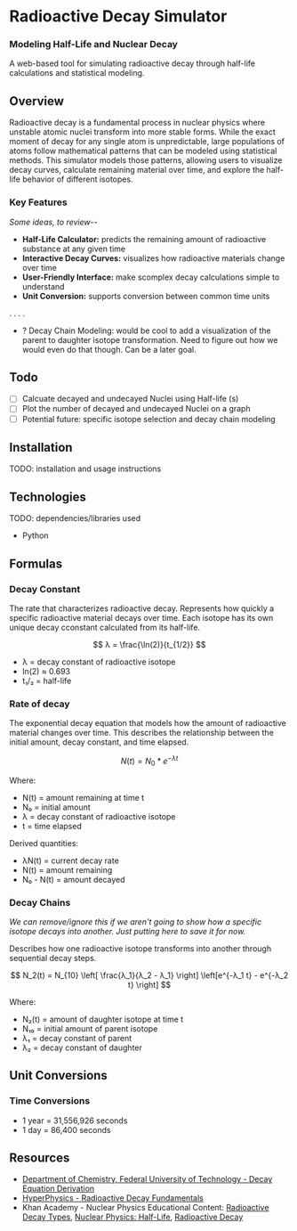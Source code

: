 # Radioactive Decay Simulator

### Modeling Half-Life and Nuclear Decay

A web-based tool for simulating radioactive decay through half-life calculations and statistical modeling.

## Overview

Radioactive decay is a fundamental process in nuclear physics where unstable atomic nuclei transform into more stable forms. While the exact moment of decay for any single atom is unpredictable, large populations of atoms follow mathematical patterns that can be modeled using statistical methods. This simulator models those patterns, allowing users to visualize decay curves, calculate remaining material over time, and explore the half-life behavior of different isotopes. 

### Key Features

*Some ideas, to review--*

- **Half-Life Calculator:** predicts the remaining amount of radioactive substance at any given time
- **Interactive Decay Curves:** visualizes how radioactive materials change over time
- **User-Friendly Interface:** make scomplex decay calculations simple to understand
- **Unit Conversion:** supports conversion between common time units

. . . .

- ? Decay Chain Modeling: would be cool to add a visualization of the parent to daughter isotope transformation. Need to figure out how we would even do that though. Can be a later goal. 

## Todo

- [ ] Calcuate decayed and undecayed Nuclei using Half-life (s)
- [ ] Plot the number of decayed and undecayed Nuclei on a graph
- [ ] Potential future: specific isotope selection and decay chain modeling

## Installation

TODO: installation and usage instructions 

## Technologies 

TODO: dependencies/libraries used

* Python

## Formulas

### Decay Constant 

The rate that characterizes radioactive decay. Represents how quickly a specific radioactive material decays over time. Each isotope has its own unique decay cconstant calculated from its half-life.
    
$$
λ = \frac{\ln(2)}{t_{1/2}}
$$

- λ = decay constant of radioactive isotope
- ln(2) ≈ 0.693
- t₁/₂ = half-life 

### Rate of decay

The exponential decay equation that models how the amount of radioactive material changes over time. This describes the relationship between the initial amount, decay constant, and time elapsed. 

$$
N(t) = N_0 * e^{-\lambda t}
$$

Where:
- N(t) = amount remaining at time t
- N₀ = initial amount
- λ = decay constant of radioactive isotope
- t = time elapsed

Derived quantities:

- λN(t) = current decay rate 
- N(t) = amount remaining
- N₀ - N(t) = amount decayed

### Decay Chains

*We can remove/ignore this if we aren't going to show how a specific isotope decays into another. Just putting here to save it for now.*

Describes how one radioactive isotope transforms into another through sequential decay steps. 

$$
N_2(t) = N_{10} \left[ \frac{λ_1}{λ_2 - λ_1} \right] \left[e^{-λ_1 t} - e^{-λ_2 t} \right]
$$

Where: 

- N₂(t) = amount of daughter isotope at time t
- N₁₀ = initial amount of parent isotope 
- λ₁ = decay constant of parent 
- λ₂ = decay constant of daughter 

## Unit Conversions 

### Time Conversions 

- 1 year = 31,556,926 seconds
- 1 day = 86,400 seconds

## Resources

- [Department of Chemistry, Federal University of Technology - Decay Equation Derivation](https://www.researchgate.net/profile/Chidi-Duru/publication/321018215_DERIVATION_OF_A_SIMPLIFIED_RADIOACTIVE_DECAY_EQUATION/links/5a083cf3aca272ed279f18da/DERIVATION-OF-A-SIMPLIFIED-RADIOACTIVE-DECAY-EQUATION.pdf)
- [HyperPhysics - Radioactive Decay Fundamentals](http://hyperphysics.phy-astr.gsu.edu/hbase/Nuclear/radact.html)
- Khan Academy - Nuclear Physics Educational Content: [Radioactive Decay Types](https://www.khanacademy.org/science/in-in-class-12th-physics-india/nuclei/in-in-nuclear-physics/a/radioactive-decay-types-article), [Nuclear Physics: Half-Life](https://www.khanacademy.org/science/highschool-physics/x6679aa2c65c01e53:nuclear-physics/x6679aa2c65c01e53:half-life/v/half-life-radiometric-dating), [Radioactive Decay](https://www.khanacademy.org/science/highschool-physics/x6679aa2c65c01e53:nuclear-physics/x6679aa2c65c01e53:radioactive-decay/v/intro-to-radioactive-decay)
